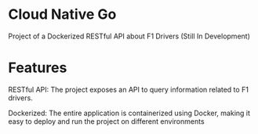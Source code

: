 # Cloud Native Go
Project of a Dockerized RESTful API about F1 Drivers (Still In Development)

# Features
RESTful API: The project exposes an API to query information related to F1 drivers.

Dockerized: The entire application is containerized using Docker, making it easy to deploy and run the project on different environments